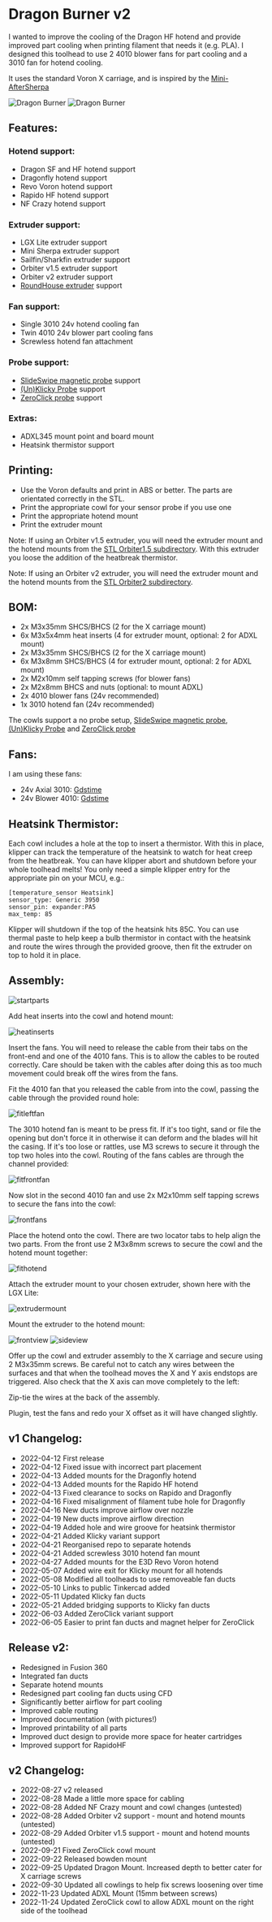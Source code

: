 # Dragon Burner v2

I wanted to improve the cooling of the Dragon HF hotend and provide improved part cooling when printing filament that needs it (e.g. PLA). I designed this toolhead to use 2 4010 blower fans for part cooling and a 3010 fan for hotend cooling.

It uses the standard Voron X carriage, and is inspired by the [Mini-AfterSherpa](https://github.com/KurioHonoo/Mini-AfterSherpa)

![Dragon Burner](images/v2.jpg)
![Dragon Burner](images/v2.png)

## Features:

### Hotend support:

- Dragon SF and HF hotend support
- Dragonfly hotend support
- Revo Voron hotend support
- Rapido HF hotend support
- NF Crazy hotend support

### Extruder support:

- LGX Lite extruder support
- Mini Sherpa extruder support
- Sailfin/Sharkfin extruder support
- Orbiter v1.5 extruder support
- Orbiter v2 extruder support
- [RoundHouse extruder](https://github.com/waytotheweb/voron/tree/main/general/RoundHouse) support

### Fan support:

- Single 3010 24v hotend cooling fan
- Twin 4010 24v blower part cooling fans
- Screwless hotend fan attachment

### Probe support:

- [SlideSwipe magnetic probe](https://github.com/chestwood96/SlideSwipe) support
- [(Un)Klicky Probe](https://github.com/jlas1/Klicky-Probe) support
- [ZeroClick probe](https://github.com/zruncho3d/ZeroClick) support

### Extras:

- ADXL345 mount point and board mount
- Heatsink thermistor support

## Printing:

- Use the Voron defaults and print in ABS or better. The parts are orientated correctly in the STL.
- Print the appropriate cowl for your sensor probe if you use one
- Print the appropriate hotend mount
- Print the extruder mount

Note: If using an Orbiter v1.5 extruder, you will need the extruder mount and the hotend mounts from the [STL Orbiter1.5 subdirectory](STLs/Orbiter1.5). With this extruder you loose the addition of the heatbreak thermistor.

Note: If using an Orbiter v2 extruder, you will need the extruder mount and the hotend mounts from the [STL Orbiter2 subdirectory](STLs/Orbiter2).

## BOM:

- 2x M3x35mm SHCS/BHCS (2 for the X carriage mount)
- 6x M3x5x4mm heat inserts (4 for extruder mount, optional: 2 for ADXL mount)
- 2x M3x35mm SHCS/BHCS (2 for the X carriage mount)
- 6x M3x8mm SHCS/BHCS (4 for extruder mount, optional: 2 for ADXL mount)
- 2x M2x10mm self tapping screws (for blower fans)
- 2x M2x8mm BHCS and nuts (optional: to mount ADXL)
- 2x 4010 blower fans (24v recommended)
- 1x 3010 hotend fan (24v recommended)

The cowls support a no probe setup, [SlideSwipe magnetic probe](https://github.com/chestwood96/SlideSwipe), [(Un)Klicky Probe](https://github.com/jlas1/Klicky-Probe) and [ZeroClick probe](https://github.com/zruncho3d/ZeroClick)

## Fans:

I am using these fans:

- 24v Axial 3010: [Gdstime](https://www.aliexpress.com/item/1005002857100082.html)
- 24v Blower 4010: [Gdstime](https://www.aliexpress.com/item/32799324058.html)

## Heatsink Thermistor:

Each cowl includes a hole at the top to insert a thermistor. With this in place, klipper can track the temperature of the heatsink to watch for heat creep from the heatbreak. You can have klipper abort and shutdown before your whole toolhead melts! You only need a simple klipper entry for the appropriate pin on your MCU, e.g.:

```
[temperature_sensor Heatsink]
sensor_type: Generic 3950
sensor_pin: expander:PA5
max_temp: 85
```

Klipper will shutdown if the top of the heatsink hits 85C. You can use thermal paste to help keep a bulb thermistor in contact with the heatsink and route the wires through the provided groove, then fit the extruder on top to hold it in place.

## Assembly:

![startparts](images/startparts.jpg)

Add heat inserts into the cowl and hotend mount:

![heatinserts](images/heatinserts.jpg)

Insert the fans. You will need to release the cable from their tabs on the front-end and one of the 4010 fans. This is to allow the cables to be routed correctly. Care should be taken with the cables after doing this as too much movement could break off the wires from the fans.

Fit the 4010 fan that you released the cable from into the cowl, passing the cable through the provided round hole:

![fitleftfan](images/fitleftfan.jpg)

The 3010 hotend fan is meant to be press fit. If it's too tight, sand or file the opening but don't force it in otherwise it can deform and the blades will hit the casing. If it's too lose or rattles, use M3 screws to secure it through the top two holes into the cowl. Routing of the fans cables are through the channel provided:

![fitfrontfan](images/fitfrontfan.jpg)

Now slot in the second 4010 fan and use 2x M2x10mm self tapping screws to secure the fans into the cowl:

![frontfans](images/frontfans.jpg)

Place the hotend onto the cowl. There are two locator tabs to help align the two parts. From the front use 2 M3x8mm screws to secure the cowl and the hotend mount together:

![fithotend](images/fithotend.jpg)

Attach the extruder mount to your chosen extruder, shown here with the LGX Lite:

![extrudermount](images/extrudermount.jpg)

Mount the extruder to the hotend mount:

![frontview](images/frontview.jpg)
![sideview](images/sideview.jpg)

Offer up the cowl and extruder assembly to the X carriage and secure using 2 M3x35mm screws. Be careful not to catch any wires between the surfaces and that when the toolhead moves the X and Y axis endstops are triggered. Also check that the X axis can move completely to the left:

Zip-tie the wires at the back of the assembly.

Plugin, test the fans and redo your X offset as it will have changed slightly.

## v1 Changelog:

- 2022-04-12 First release
- 2022-04-12 Fixed issue with incorrect part placement
- 2022-04-13 Added mounts for the Dragonfly hotend
- 2022-04-13 Added mounts for the Rapido HF hotend
- 2022-04-13 Fixed clearance to socks on Rapido and Dragonfly
- 2022-04-16 Fixed misalignment of filament tube hole for Dragonfly
- 2022-04-16 New ducts improve airflow over nozzle
- 2022-04-19 New ducts improve airflow direction
- 2022-04-19 Added hole and wire groove for heatsink thermistor
- 2022-04-21 Added Klicky variant support
- 2022-04-21 Reorganised repo to separate hotends
- 2022-04-21 Added screwless 3010 hotend fan mount
- 2022-04-27 Added mounts for the E3D Revo Voron hotend
- 2022-05-07 Added wire exit for Klicky mount for all hotends
- 2022-05-08 Modified all toolheads to use removeable fan ducts
- 2022-05-10 Links to public Tinkercad added
- 2022-05-11 Updated Klicky fan ducts
- 2022-05-21 Added bridging supports to Klicky fan ducts
- 2022-06-03 Added ZeroClick variant support
- 2022-06-05 Easier to print fan ducts and magnet helper for ZeroClick

## Release v2:

- Redesigned in Fusion 360
- Integrated fan ducts
- Separate hotend mounts
- Redesigned part cooling fan ducts using CFD
- Significantly better airflow for part cooling
- Improved cable routing
- Improved documentation (with pictures!)
- Improved printability of all parts
- Improved duct design to provide more space for heater cartridges
- Improved support for RapidoHF

## v2 Changelog:

- 2022-08-27 v2 released
- 2022-08-28 Made a little more space for cabling
- 2022-08-28 Added NF Crazy mount and cowl changes (untested)
- 2022-08-28 Added Orbiter v2 support - mount and hotend mounts (untested)
- 2022-08-29 Added Orbiter v1.5 support - mount and hotend mounts (untested)
- 2022-09-21 Fixed ZeroClick cowl mount
- 2022-09-22 Released bowden mount
- 2022-09-25 Updated Dragon Mount. Increased depth to better cater for X carriage screws
- 2022-09-30 Updated all cowlings to help fix screws loosening over time
- 2022-11-23 Updated ADXL Mount (15mm between screws)
- 2022-11-24 Updated ZeroClick cowl to allow ADXL mount on the right side of the toolhead
